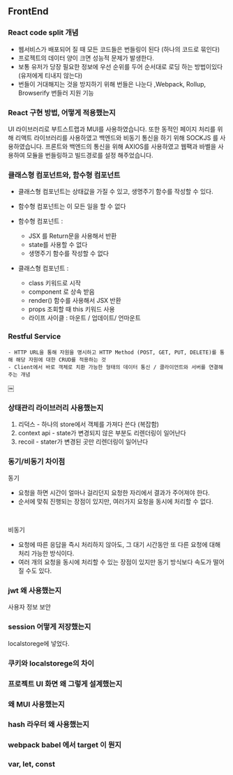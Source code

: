 ## FrontEnd

### React code split 개념
 - 웹서비스가 배포되어 질 때 모든 코드들은 번들링이 된다 (하나의 코드로 묶인다) 
 - 프로젝트의 데이터 양이 크면 성능적 문제가 발생한다. 
 - 보통 유저가 당장 필요한 정보에 우선 순위를 두어 순서대로 로딩 하는 방법이있다 (유저에게 티내지 않는다)
 - 번들이 거대해지는 것을 방지하기 위해 번들은 나눈다 ,Webpack, Rollup, Browserify 번들러 지원 기능

### React 구현 방법, 어떻게 적용했는지
UI 라이브러리로 부트스트랩과 MUI를 사용하였습니다.
또한 동적인 페이지 처리를 위해 리액트 라이브러리를 사용하였고 
백엔드와 비동기 통신을 하기 위해 SOCKJS 를 사용하였습니다.
프론트와 백엔드의 통신을 위해 AXIOS를 사용하였고
웹팩과 바벨을 사용하여 모듈을 번들링하고 빌드경로를 설정 해주었습니다.

### 클래스형 컴포넌트와, 함수형 컴포넌트
- 클래스형 컴포넌트는 상태값을 가질 수 있고, 생명주기 함수를 작성할 수 있다.
- 함수형 컴포넌트는 이 모든 일을 할 수 없다
- 함수형 컴포넌트 : 
	- JSX 를 Return문을 사용해서 반환
	- state를 사용할 수 없다
	- 생명주기 함수를 작성할 수 없다

- 클래스형 컴포넌트 :
	- class 키워드로 시작
	- component 로 상속 받음
	- render() 함수를 사용해서 JSX 반환
	- props 조회할 때 this 키워드 사용
	- 라이프 사이클 : 마운트 / 업데이트/ 언마운트

### Restful Service
	- HTTP URL을 통해 자원을 명시하고 HTTP Method (POST, GET, PUT, DELETE)를 통해 해당 자원에 대한 CRUD를 적용하는 것
	- Client에서 바로 객체로 치환 가능한 형태의 데이터 통신 / 클라이언트와 서버를 연결해주는 개념
￼
### 상태관리 라이브러리 사용했는지
 1) 리덕스 - 하나의 store에서 객체를 가져다 쓴다 (복잡함)
 2) context api - state가 변경되지 않은 부분도 리렌더링이 일어난다
 3) recoil - stater가 변경된 곳만 리렌더링이 일어난다

### 동기/비동기 차이점
동기
 - 요청을 하면 시간이 얼마나 걸리던지 요청한 자리에서 결과가 주어져야 한다. 
 - 순서에 맞춰 진행되는 장점이 있지만, 여러가지 요청을 동시에 처리할 수 없다.	
<br/>

비동기
 - 요청에 따른 응답을 즉시 처리하지 않아도, 그 대기 시간동안 또 다른 요청에 대해 처리 가능한 방식이다.
 - 여러 개의 요청을 동시에 처리할 수 있는 장점이 있지만 동기 방식보다 속도가 떨어질 수도 있다.

### jwt 왜 사용했는지
사용자 정보 보안

### session 어떻게 저장했는지 
localstorege에 넣었다.

### 쿠키와 localstorege의 차이

### 프로젝트 UI 화면 왜 그렇게 설계했는지

### 왜 MUI 사용했는지

### hash 라우터 왜 사용했는지

### webpack babel 에서 target 이 뭔지 

### var, let, const






